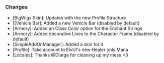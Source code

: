 ### Changes ###

  * [BigWigs Skin]: Updates with the new Profile Structure
  * [[Vehicle Bar]: Added a new Vehicle Bar (disabled by default)
  * [Armory]: Added an Class Color option for the Enchant Strings
  * [Armory]: Added decorative Lines to the Character Frame (disabled by default)
  * [SimpleAddOnManager]: Added a skin for it
  * [Profile]: Take account to ElvUI's new Healer only Mana
  * [Locales]: Thanks @Dlarge for cleaning up my mess <3
